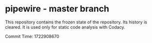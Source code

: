 # pipewire - master branch

This repository contains the frozen state of the repository.
Its history is cleared. It is used only for static code
analysis with Codacy.

Commit Time: 1722908670